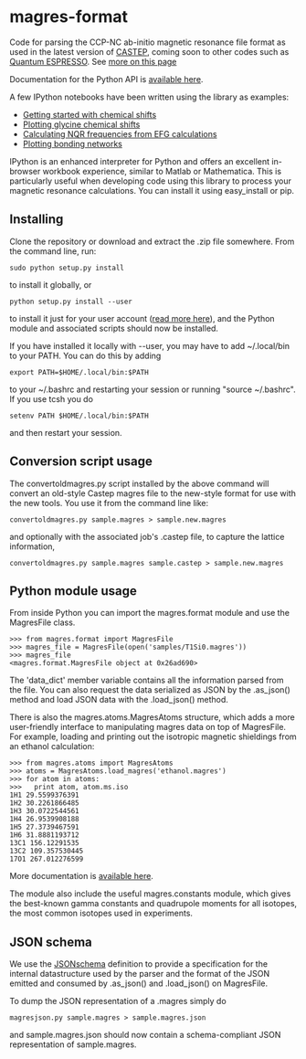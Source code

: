 magres-format
=============

Code for parsing the CCP-NC ab-initio magnetic resonance file format as used in the latest version of [CASTEP](http://www.castep.org), coming soon to other codes such as [Quantum ESPRESSO](http://www.quantum-espresso.org). See [more on this page](http://www.ccpnc.ac.uk/pmwiki.php/CCPNC/Fileformat)

Documentation for the Python API is [available here](http://tfgg.github.io/magres-format/build/html/).

A few IPython notebooks have been written using the library as examples:

 * [Getting started with chemical shifts](http://nbviewer.ipython.org/7563922)
 * [Plotting glycine chemical shifts](http://nbviewer.ipython.org/6699984)
 * [Calculating NQR frequencies from EFG calculations](http://nbviewer.ipython.org/7548650)
 * [Plotting bonding networks](http://nbviewer.ipython.org/7203658)

IPython is an enhanced interpreter for Python and offers an excellent in-browser workbook experience, similar to Matlab or Mathematica. This is particularly useful when developing code using this library to process your magnetic resonance calculations. You can install it using easy_install or pip.

Installing
----------

Clone the repository or download and extract the .zip file somewhere. From the command line, run:

    sudo python setup.py install
    
to install it globally, or

    python setup.py install --user
    
to install it just for your user account ([read more here](http://docs.python.org/2/install/#alternate-installation)), and the Python module and associated scripts should now be installed.

If you have installed it locally with --user, you may have to add ~/.local/bin to your PATH. You can do this by adding

    export PATH=$HOME/.local/bin:$PATH
    
to your ~/.bashrc and restarting your session or running "source ~/.bashrc". If you use tcsh you do

    setenv PATH $HOME/.local/bin:$PATH
    
and then restart your session.

Conversion script usage
-----------------------

The convertoldmagres.py script installed by the above command will convert an old-style Castep magres file to
the new-style format for use with the new tools. You use it from the command line like:

    convertoldmagres.py sample.magres > sample.new.magres

and optionally with the associated job's .castep file, to capture the lattice information,

    convertoldmagres.py sample.magres sample.castep > sample.new.magres

Python module usage
-------------------

From inside Python you can import the magres.format module and use the MagresFile class.


    >>> from magres.format import MagresFile
    >>> magres_file = MagresFile(open('samples/T1Si0.magres'))
    >>> magres_file
    <magres.format.MagresFile object at 0x26ad690>

The 'data_dict' member variable contains all the information parsed from the file. You can also request the data
serialized as JSON by the .as_json() method and load JSON data with the .load_json() method.

There is also the magres.atoms.MagresAtoms structure, which adds a more user-friendly interface to manipulating magres data on
top of MagresFile. For example, loading and printing out the isotropic magnetic shieldings from an ethanol calculation:

    >>> from magres.atoms import MagresAtoms
    >>> atoms = MagresAtoms.load_magres('ethanol.magres')
    >>> for atom in atoms:
    >>>   print atom, atom.ms.iso
    1H1 29.5599376391
    1H2 30.2261866485
    1H3 30.0722544561
    1H4 26.9539908188
    1H5 27.3739467591
    1H6 31.8881193712
    13C1 156.12291535
    13C2 109.357530445
    17O1 267.012276599

More documentation is [available here](http://tfgg.github.io/magres-format/build/html/).

The module also include the useful magres.constants module, which gives the best-known gamma constants and quadrupole 
moments for all isotopes, the most common isotopes used in experiments.

JSON schema
-----------

We use the [JSONschema](http://json-schema.org/) definition to provide a specification for the internal datastructure used by the parser and the format of the JSON emitted and consumed by .as_json() and .load_json() on MagresFile.

To dump the JSON representation of a .magres simply do

    magresjson.py sample.magres > sample.magres.json

and sample.magres.json should now contain a schema-compliant JSON representation of sample.magres.
